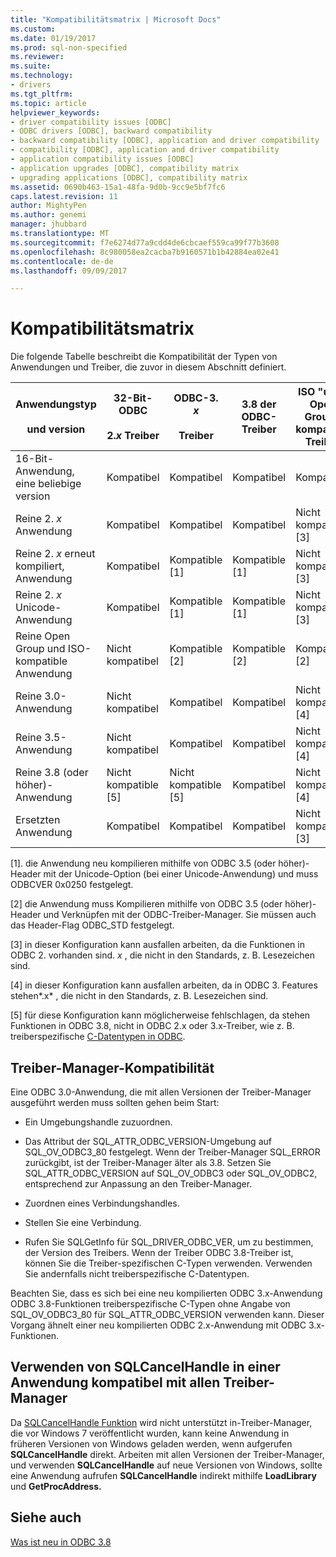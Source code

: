 ```yaml
---
title: "Kompatibilitätsmatrix | Microsoft Docs"
ms.custom: 
ms.date: 01/19/2017
ms.prod: sql-non-specified
ms.reviewer: 
ms.suite: 
ms.technology:
- drivers
ms.tgt_pltfrm: 
ms.topic: article
helpviewer_keywords:
- driver compatibility issues [ODBC]
- ODBC drivers [ODBC], backward compatibility
- backward compatibility [ODBC], application and driver compatibility
- compatibility [ODBC], application and driver compatibility
- application compatibility issues [ODBC]
- application upgrades [ODBC], compatibility matrix
- upgrading applications [ODBC], compatibility matrix
ms.assetid: 0690b463-15a1-48fa-9d0b-9cc9e5bf7fc6
caps.latest.revision: 11
author: MightyPen
ms.author: genemi
manager: jhubbard
ms.translationtype: MT
ms.sourcegitcommit: f7e6274d77a9cdd4de6cbcaef559ca99f77b3608
ms.openlocfilehash: 8c980058ea2cacba7b9160571b1b42884ea02e41
ms.contentlocale: de-de
ms.lasthandoff: 09/09/2017

---
```

# <a name="compatibility-matrix"></a>Kompatibilitätsmatrix
Die folgende Tabelle beschreibt die Kompatibilität der Typen von Anwendungen und Treiber, die zuvor in diesem Abschnitt definiert.  
  
|Anwendungstyp<br /><br /> und version|32-Bit-ODBC<br /><br /> 2.*x* Treiber|ODBC-3. *x*<br /><br /> Treiber|3.8 der ODBC-Treiber|ISO "und" Open Group-kompatible Treiber|  
|--------------------------------------|-----------------------------------|---------------------------|---------------------|-----------------------------------------|  
|16-Bit-Anwendung, eine beliebige version|Kompatibel|Kompatibel|Kompatibel|Kompatibel|  
|Reine 2. *x* Anwendung|Kompatibel|Kompatibel|Kompatibel|Nicht kompatible [3]|  
|Reine 2. *x* erneut kompiliert, Anwendung|Kompatibel|Kompatible [1]|Kompatible [1]|Nicht kompatible [3]|  
|Reine 2. *x* Unicode-Anwendung|Kompatibel|Kompatible [1]|Kompatible [1]|Nicht kompatible [3]|  
|Reine Open Group und ISO-kompatible Anwendung|Nicht kompatibel|Kompatible [2]|Kompatible [2]|Kompatible [2]|  
|Reine 3.0-Anwendung|Nicht kompatibel|Kompatibel|Kompatibel|Nicht kompatible [4]|  
|Reine 3.5-Anwendung|Nicht kompatibel|Kompatibel|Kompatibel|Nicht kompatible [4]|  
|Reine 3.8 (oder höher)-Anwendung|Nicht kompatible [5]|Nicht kompatible [5]|Kompatibel|Nicht kompatible [4]|  
|Ersetzten Anwendung|Kompatibel|Kompatibel|Kompatibel|Nicht kompatible [3]|  
  
 [1]. die Anwendung neu kompilieren mithilfe von ODBC 3.5 (oder höher)-Header mit der Unicode-Option (bei einer Unicode-Anwendung) und muss ODBCVER 0x0250 festgelegt.  
  
 [2] die Anwendung muss Kompilieren mithilfe von ODBC 3.5 (oder höher)-Header und Verknüpfen mit der ODBC-Treiber-Manager. Sie müssen auch das Header-Flag ODBC_STD festgelegt.  
  
 [3] in dieser Konfiguration kann ausfallen arbeiten, da die Funktionen in ODBC 2. vorhanden sind. *x* , die nicht in den Standards, z. B. Lesezeichen sind.  
  
 [4] in dieser Konfiguration kann ausfallen arbeiten, da in ODBC 3. Features stehen*.x* , die nicht in den Standards, z. B. Lesezeichen sind.  
  
 [5] für diese Konfiguration kann möglicherweise fehlschlagen, da stehen Funktionen in ODBC 3.8, nicht in ODBC 2.x oder 3.x-Treiber, wie z. B. treiberspezifische [C-Datentypen in ODBC](../../../odbc/reference/develop-app/c-data-types-in-odbc.md).  
  
## <a name="driver-manager-compatibility"></a>Treiber-Manager-Kompatibilität  
 Eine ODBC 3.0-Anwendung, die mit allen Versionen der Treiber-Manager ausgeführt werden muss sollten gehen beim Start:  
  
-   Ein Umgebungshandle zuzuordnen.  
  
-   Das Attribut der SQL_ATTR_ODBC_VERSION-Umgebung auf SQL_OV_ODBC3_80 festgelegt. Wenn der Treiber-Manager SQL_ERROR zurückgibt, ist der Treiber-Manager älter als 3.8. Setzen Sie SQL_ATTR_ODBC_VERSION auf SQL_OV_ODBC3 oder SQL_OV_ODBC2, entsprechend zur Anpassung an den Treiber-Manager.  
  
-   Zuordnen eines Verbindungshandles.  
  
-   Stellen Sie eine Verbindung.  
  
-   Rufen Sie SQLGetInfo für SQL_DRIVER_ODBC_VER, um zu bestimmen, der Version des Treibers. Wenn der Treiber ODBC 3.8-Treiber ist, können Sie die Treiber-spezifischen C-Typen verwenden. Verwenden Sie andernfalls nicht treiberspezifische C-Datentypen.  
  
 Beachten Sie, dass es sich bei eine neu kompilierten ODBC 3.x-Anwendung ODBC 3.8-Funktionen treiberspezifische C-Typen ohne Angabe von SQL_OV_ODBC3_80 für SQL_ATTR_ODBC_VERSION verwenden kann. Dieser Vorgang ähnelt einer neu kompilierten ODBC 2.x-Anwendung mit ODBC 3.x-Funktionen.  
  
## <a name="using-sqlcancelhandle-in-an-application-compatible-with-all-driver-managers"></a>Verwenden von SQLCancelHandle in einer Anwendung kompatibel mit allen Treiber-Manager  
 Da [SQLCancelHandle Funktion](../../../odbc/reference/syntax/sqlcancelhandle-function.md) wird nicht unterstützt in-Treiber-Manager, die vor Windows 7 veröffentlicht wurden, kann keine Anwendung in früheren Versionen von Windows geladen werden, wenn aufgerufen **SQLCancelHandle** direkt. Arbeiten mit allen Versionen der Treiber-Manager, und verwenden **SQLCancelHandle** auf neue Versionen von Windows, sollte eine Anwendung aufrufen **SQLCancelHandle** indirekt mithilfe **LoadLibrary** und **GetProcAddress.**  
  
## <a name="see-also"></a>Siehe auch  
 [Was ist neu in ODBC 3.8](../../../odbc/reference/what-s-new-in-odbc-3-8.md)
